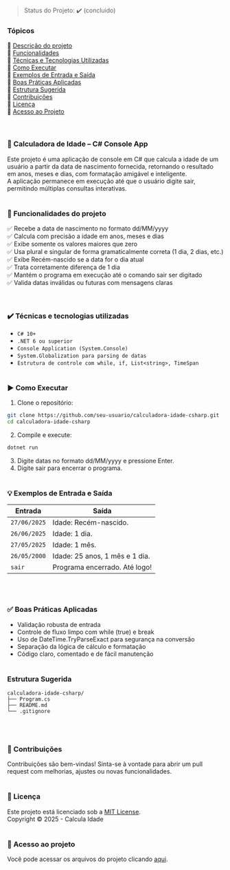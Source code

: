 > Status do Projeto: :heavy_check_mark: (concluido)

### Tópicos 
:small_blue_diamond: [Descrição do projeto](#-calculadora-de-idade--c-console-app)<br>
:small_blue_diamond: [Funcionalidades](#-funcionalidades-do-projeto)<br>
:small_blue_diamond: [Técnicas e Tecnologias Utilizadas](#%EF%B8%8F-t%C3%A9cnicas-e-tecnologias-utilizadas)<br>
:small_blue_diamond: [Como Executar](#%EF%B8%8F-como-executar)<br>
:small_blue_diamond: [Exemplos de Entrada e Saída](#-exemplos-de-entrada-e-sa%C3%ADda)<br>
:small_blue_diamond: [Boas Práticas Aplicadas](#-boas-pr%C3%A1ticas-aplicadas)<br>
:small_blue_diamond: [Estrutura Sugerida](#estrutura-sugerida)<br>
:small_blue_diamond: [Contribuições](#-contribui%C3%A7%C3%B5es)<br>
:small_blue_diamond: [Licença](#-licen%C3%A7a)<br>
:small_blue_diamond: [Acesso ao Projeto](#-acesso-ao-projeto)<br><br><br>

### 🧠 Calculadora de Idade – C# Console App
Este projeto é uma aplicação de console em C# que calcula a idade de um usuário a partir da data de nascimento fornecida, retornando o resultado em anos, meses e dias, com formatação amigável e inteligente.<br> 
A aplicação permanece em execução até que o usuário digite sair, permitindo múltiplas consultas interativas.
<br><br>
### 🔨 Funcionalidades do projeto
✅ Recebe a data de nascimento no formato dd/MM/yyyy<br>
✅ Calcula com precisão a idade em anos, meses e dias<br>
✅ Exibe somente os valores maiores que zero<br>
✅ Usa plural e singular de forma gramaticalmente correta (1 dia, 2 dias, etc.)<br>
✅ Exibe Recém-nascido se a data for o dia atual<br>
✅ Trata corretamente diferença de 1 dia<br>
✅ Mantém o programa em execução até o comando sair ser digitado<br>
✅ Valida datas inválidas ou futuras com mensagens claras<br>
<br><br>
### ✔️ Técnicas e tecnologias utilizadas
- ``C# 10+``
- ``.NET 6 ou superior``
- ``Console Application (System.Console)``
- ``System.Globalization para parsing de datas``
- ``Estrutura de controle com while, if, List<string>, TimeSpan``
<br><br>
### ▶️ Como Executar
1. Clone o repositório:
```bash
git clone https://github.com/seu-usuario/calculadora-idade-csharp.git
cd calculadora-idade-csharp
```
2. Compile e execute:
```bash
dotnet run
```
3. Digite datas no formato dd/MM/yyyy e pressione Enter.<br>
4. Digite sair para encerrar o programa.
<br><br>
### 💡 Exemplos de Entrada e Saída
| Entrada      | Saída                          |
| ------------ | ------------------------------ |
| `27/06/2025` | Idade: Recém-nascido.          |
| `26/06/2025` | Idade: 1 dia.                  |
| `27/05/2025` | Idade: 1 mês.                  |
| `26/05/2000` | Idade: 25 anos, 1 mês e 1 dia. |
| `sair`       | Programa encerrado. Até logo!  |

<br><br> 
### ✅ Boas Práticas Aplicadas
- Validação robusta de entrada
- Controle de fluxo limpo com while (true) e break
- Uso de DateTime.TryParseExact para segurança na conversão
- Separação da lógica de cálculo e formatação
- Código claro, comentado e de fácil manutenção
<br><br>
###  Estrutura Sugerida
```
calculadora-idade-csharp/
├── Program.cs
├── README.md
└── .gitignore
```
<br><br>
### 🤝 Contribuições
Contribuições são bem-vindas! Sinta-se à vontade para abrir um pull request com melhorias, ajustes ou novas funcionalidades.
<br><br>
### 📄 Licença
Este projeto está licenciado sob a [MIT License]().<br>
Copyright :copyright: 2025 - Calcula Idade
<br><br>
### 📁 Acesso ao projeto
Você pode acessar os arquivos do projeto clicando [aqui](https://github.com/csperansabr/CalculaIdade/tree/master/src).
